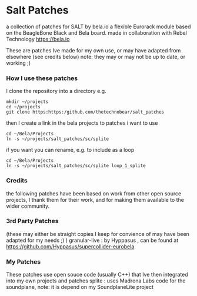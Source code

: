# Salt Patches
a collection of patches for SALT by bela.io 
a flexible Eurorack module based on the BeagleBone Black and Bela board. made in collaboration with Rebel Technology
https://bela.io

These are patches Ive made for my own use, or may have adapted from elsewhere (see credits below)
note: they may or may not be up to date, or working ;) 


### How I use these patches

I clone the repository into a directory e.g.
```
mkdir ~/projects
cd ~/projects
git clone https:https:/github.com/thetechnobear/salt_patches
```
then I create a link in the bela projects to patches i want to use 
```
cd ~/Bela/Projects
ln -s ~/projects/salt_patches/sc/splite
```

if you want you can rename, e.g. to include as a loop 
```
cd ~/Bela/Projects
ln -s ~/projects/salt_patches/sc/splite loop_1_splite
```


### Credits
the following patches have been based on work from other open source projects, 
I thank them for their work, and for making them available to the wider community.

### 3rd Party Patches
(these may either be straight copies I keep for convience of may have been adapted for my needs ;) ) 
granular-live : by Hyppasus , can be found at https://github.com/Hyppasus/supercollider-eurobela

### My Patches
These patches use open souce code (usually C++) that Ive then integrated into my own projects and patches
splite : uses Madrona Labs code for the soundplane, note: it is depend on my SoundplaneLite project

